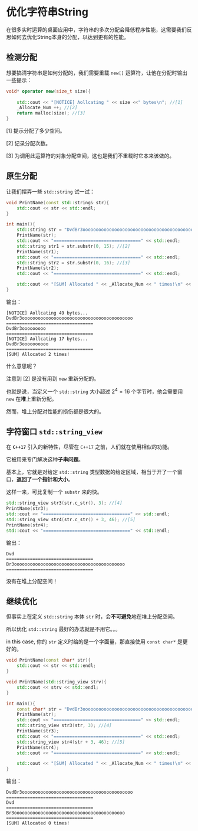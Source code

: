 # 优化字符串String

在很多实时运算的桌面应用中，字符串的多次分配会降低程序性能，这需要我们反思如何去优化String本身的分配，以达到更有的性能。



## 检测分配

想要搞清字符串是如何分配的，我们需要重载 `new[]` 运算符，让他在分配时输出一些提示：

```cpp
void* operator new(size_t size){
    
    std::cout << "[NOTICE] Aollcating " << size <<" bytes\n"; //[1]
    _Allocate_Num ++; //[2]
    return malloc(size); //[3]
}
```

[1] 提示分配了多少空间。

[2] 记录分配次数。

[3] 为调用此运算符的对象分配空间，这也是我们不重载时它本来该做的。



## 原生分配

让我们摆弄一些 `std::string` 试一试：

```cpp
void PrintName(const std::string& str){
    std::cout << str << std::endl;
}

int main(){
    std::string str = "DvdBr3oooooooooooooooooooooooooooooooooooooooooo"; //[1]
    PrintName(str);
    std::cout << "=================================" << std::endl;
    std::string str1 = str.substr(0, 15); //[2]
    PrintName(str1);
    std::cout << "=================================" << std::endl;
    std::string str2 = str.substr(0, 16); //[3]
    PrintName(str2);
    std::cout << "=================================" << std::endl;

    std::cout << "[SUM] Allocated " << _Allocate_Num << " times!\n" << 	std::endl;
}
```

输出：

```
[NOTICE] Aollcating 49 bytes...
DvdBr3oooooooooooooooooooooooooooooooooooooooooo
=================================
DvdBr3ooooooooo
=================================
[NOTICE] Aollcating 17 bytes...
DvdBr3oooooooooo
=================================
[SUM] Allocated 2 times!
```

什么意思呢？

注意到 [2] 是没有用到 `new` 重新分配的。

也就是说，当定义一个 `std::string` 大小超过 $2^4 = 16$ 个字节时，他会需要用 `new` 在**堆**上重新分配。

然而，堆上分配对性能的损伤都是很大的。



## 字符窗口 `std::string_view`

在 **`C++17`** 引入的新特性，尽管在 `C++17` 之前，人们就在使用相似的功能。

它被用来专门解决这种**子串问题**。

基本上，它就是对给定 `std::string` 类型数据的给定区域，相当于开了一个窗口，**返回了一个指针和大小**。

这样一来，可比复制一个 `substr` 来的快。

```cpp
std::string_view str3(str.c_str(), 3); //[4]
PrintName(str3);
std::cout << "=================================" << std::endl;
std::string_view str4(str.c_str() + 3, 46); //[5]
PrintName(str4);
std::cout << "=================================" << std::endl;
```

输出： 

```
Dvd
=================================
Br3oooooooooooooooooooooooooooooooooooooooooo
=================================
```

没有在堆上分配空间！



## 继续优化

但事实上在定义 `std::string` 本体 `str` 时，会**不可避免**地在堆上分配空间。

所以优化 `std::string` 最好的办法就是不用它。。。

in this case, 你的 `str` 定义时给的是一个字面量，那直接使用 `const char*` 是更好的。

```cpp
void PrintName(const char* str){
    std::cout << str << std::endl;
}

void PrintName(std::string_view strv){
    std::cout << strv << std::endl;
}

int main(){
    const char* str = "DvdBr3oooooooooooooooooooooooooooooooooooooooooo"; //[1]
    PrintName(str);
    std::cout << "=================================" << std::endl;
    std::string_view str3(str, 3); //[4]
    PrintName(str3);
    std::cout << "=================================" << std::endl;
    std::string_view str4(str + 3, 46); //[5]
    PrintName(str4);
    std::cout << "=================================" << std::endl;

    std::cout << "[SUM] Allocated " << _Allocate_Num << " times!\n" << std::endl;
}
```

输出：

```
DvdBr3oooooooooooooooooooooooooooooooooooooooooo
=================================
Dvd
=================================
Br3oooooooooooooooooooooooooooooooooooooooooo
=================================
[SUM] Allocated 0 times!
```

